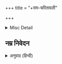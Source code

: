 +++
title = "+राम-चरितावली"

+++

<details><summary>Misc Detail</summary>

प्रथम पृष्ठ  
॥ श्रीहरिः॥  
श्रीसूरदासजीरचित  
सूर-रामचरितावली  
सरल भावार्थसहित  
त्वमेव माता च पिता त्वमेव  
त्वमेव बन्धुश्च सखा त्वमेव।  
त्वमेव विद्या द्रविणं त्वमेव  
त्वमेव सर्वं मम देवदेव॥  
अनुवादक—सुदर्शन सिंह  
गीता सेवा ट्रस्ट
</details>

  ## नम्र निवेदन


<details><summary>अनुवाद (हिन्दी)</summary>

जो भगवान् के कृपाप्राप्त जन हैं, उनमें न संकीर्णता सम्भव है, न भेददृष्टि। भक्तश्रेष्ठ सूरदासजीके आराध्य यद्यपि नन्दनन्दन श्रीकृष्णचन्द्र ही हैं; किंतु भगवान् श्रीराम और श्रीकृष्णमें सूरदासजीकी तो अभेद-बुद्धि है। सूरदासजीने पूरे श्रीमद्भागवतके चरितोंका अपने पदोंमें गान किया है। यह बात ठीक है, परंतु अत्यन्त संक्षिप्तरूपसे। कहीं-कहीं तो पूरे स्कन्धकी बात एक-दो पदोंमें ही कह दी है। श्रीमद्भागवतके नवम स्कन्धमें श्रीरामचरित केवल दो अध्यायोंमें है; किंतु सूरदासजीने अपने ढंगसे पूरे श्रीरामचरितका पदोंमें वर्णन किया है और उनका यह वर्णन कितना भावपूर्ण, मौलिक एवं रसमय है तथा कितनी सुन्दर रचना है, यह तो आप स्वयं इस पुस्तकको पढ़कर ही अनुभव कर सकेंगे। ‘सूर’ के इन पदोंमें कई स्थानोंपर तो अत्यन्त मार्मिक भावोंकी उद्भावना है।  
सूरदासजीके रामचरित-सम्बन्धी जितने पद उपलब्ध हो सके हैं, वे सब इस संग्रहमें दिये गये हैं। अपनी जानमें कोई पद छोड़ा नहीं गया है। उपलब्ध सूरसागरकी प्रतियोंके अतिरिक्त ‘विद्या-मन्दिर’ काँकरोलीकी श्रीशोभारामजीकी हस्तलिखित प्रतिसे कुछ ऐसे पद मिले हैं जो उपलब्ध छपी प्रतियोंमें नहीं मिलते। विद्या-मन्दिरमें सूरसागरकी कई हस्तलिखित प्रतियाँ हैं, उनमें पण्डित शोभारामजीद्वारा लिखी प्रति सबसे प्राचीन है और उसीमें सबसे अधिक पद भी हैं। हमारी प्रार्थनापर ‘विद्या-मन्दिर’ के अध्यक्षजीने वह प्रति यहाँ भेज दी थी, इसके लिये हम उनके बहुत कृतज्ञ हैं। उस हस्तलिखित प्रतिमें कुछ पद ऐसे हैं जिनकी पंक्तियाँ पूरी नहीं हैं। उनमें स्थान-स्थानपर.......ऐसे चिह्न बने हैं। सम्भवतः उस प्रतिके लेखकने जिस प्रतिसे पद लिये हैं, उस मूल प्रतिमें वे अंश कीड़ोंके खाने या अन्य किसी कारणसे नष्ट हो गये थे। हमने वे अधूरे पद भी ज्यों-के-त्यों ले लिये हैं। अवश्य ही अनुवादमें उन लुप्त स्थानोंपर जिस भावके शब्द हो सकते थे, वह भाव () इस प्रकारके कोष्ठकमें दे दिया है, जिससे पदके अर्थकी शायद संगति मिल जाय।  
सूरसागरके श्रीरामचरितके पद देकर अन्तमें सूर-सारावलीके श्रीरामचरितके पद भी दे दिये गये हैं। सूर-सारावलीमें कुछ पदोंमें ही पूरा श्रीरामचरित आ गया है। पुस्तकके अन्तमें पदोंमें आये हुए मुख्य कथा-प्रसंग भी दे दिये गये हैं।  
आशा है, सूर-साहित्यके प्रेमियों तथा श्रीरामभक्तोंको सूरदासजीके श्रीरामचरितके पदोंका यह अनुवादयुक्त संग्रह प्रिय लगेगा और इसे पाकर वे प्रसन्न होंगे।
</details>
